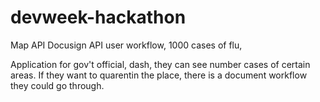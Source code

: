 # devweek-hackathon


Map API
Docusign API
user workflow,
1000 cases of flu, 


Application for gov't official, dash, they can see number cases of certain areas. If they want to quarentin the place, there is a document workflow they could go through.

